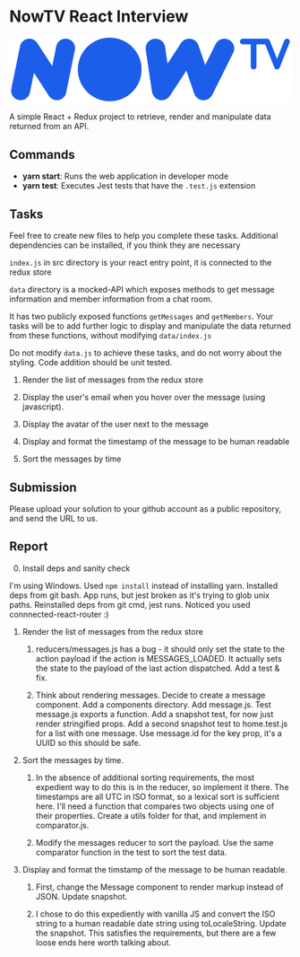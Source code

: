 # NowTV React Interview

![NowTV](./logo.png)

A simple React + Redux project to retrieve, render and manipulate data returned from an API.

## Commands

- **yarn start**: Runs the web application in developer mode
- **yarn test**: Executes Jest tests that have the `.test.js` extension

## Tasks

Feel free to create new files to help you complete these tasks. Additional dependencies can be installed, if you think they are necessary

`index.js` in src directory is your react entry point, it is connected to the redux store

`data` directory is a mocked-API which exposes methods to get message information and member information from a chat room.

It has two publicly exposed functions `getMessages` and `getMembers`. Your tasks will be to add further logic to display and manipulate the data returned from these functions, without modifying `data/index.js`

Do not modify `data.js` to achieve these tasks, and do not worry about the styling. Code addition should be unit tested.

1. Render the list of messages from the redux store

2. Display the user's email when you hover over the message (using javascript).

3. Display the avatar of the user next to the message

4. Display and format the timestamp of the message to be human readable

5. Sort the messages by time

## Submission

Please upload your solution to your github account as a public repository, and send the URL to us.

## Report

0. Install deps and sanity check

I'm using Windows. Used `npm install` instead of installing yarn.
Installed deps from git bash. App runs, but jest broken as it's trying to glob unix paths.
Reinstalled deps from git cmd, jest runs.
Noticed you used connnected-react-router :)

1. Render the list of messages from the redux store

    1. reducers/messages.js has a bug - it should only set the state to the action payload if the action is MESSAGES_LOADED. It actually sets the state to the payload of the last action dispatched. Add a test & fix. 

    2. Think about rendering messages. Decide to create a message component. Add a components directory. Add message.js. Test message.js exports a function. Add a snapshot test, for now just render stringified props. Add a second snapshot test to home.test.js for a list with one message. Use message.id for the key prop, it's a UUID so this should be safe.

2. Sort the messages by time.

    1. In the absence of additional sorting requirements, the most expedient way  to do this is in the reducer, so implement it there. The timestamps are all UTC in ISO format, so a lexical sort is sufficient here. I'll need a function that compares two objects using one of their properties. Create a utils folder for that, and implement in comparator.js.

    2. Modify the messages reducer to sort the payload. Use the same comparator function in the test to sort the test data.

3. Display and format the timstamp of the message to be human readable.

    1. First, change the Message component to render markup instead of JSON. Update snapshot.

    2. I chose to do this expediently with vanilla JS and convert the ISO string to a human readable date string using toLocaleString. Update the snapshot. This satisfies the requirements, but there are a few loose ends here worth talking about.
